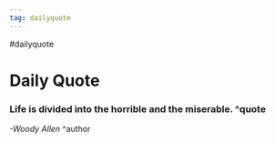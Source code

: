 ```yaml
---
tag: dailyquote
---
```


#dailyquote

# Daily Quote

### Life is divided into the horrible and the miserable. ^quote
*-Woody Allen* ^author
